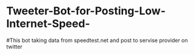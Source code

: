 # Tweeter-Bot-for-Posting-Low-Internet-Speed-
#This bot taking data from speedtest.net and post to servise provider on twitter
